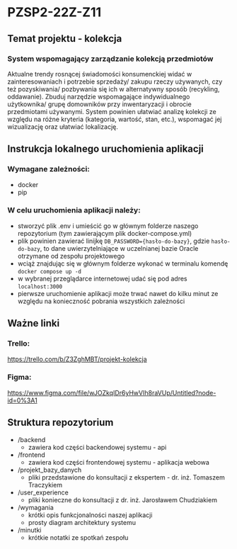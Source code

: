 # PZSP2-22Z-Z11

## Temat projektu - kolekcja

### System wspomagający zarządzanie kolekcją przedmiotów
Aktualne trendy rosnącej świadomości konsumenckiej widać w
zainteresowaniach i potrzebie sprzedaży/ zakupu rzeczy używanych, czy też
pozyskiwania/ pozbywania się ich w alternatywny sposób (recykling,
oddawanie). Zbuduj narzędzie wspomagające indywidualnego użytkownika/
grupę domowników przy inwentaryzacji i obrocie przedmiotami używanymi.
System powinien ułatwiać analizę kolekcji ze względu na różne kryteria
(kategoria, wartość, stan, etc.), wspomagać jej wizualizację oraz ułatwiać
lokalizację.

## Instrukcja lokalnego uruchomienia aplikacji
### Wymagane zależności:
* docker
* pip

### W celu uruchomienia aplikacji należy:
* stworzyć plik .env i umieścić go w głównym folderze naszego repozytorium (tym zawierającym plik docker-compose.yml)
* plik powinien zawierać linijkę `DB_PASSWORD={hasło-do-bazy}`, gdzie `hasło-do-bazy`, to dane uwierzytelniające w uczelnianej bazie Oracle otrzymane od zespołu projektowego
* wciąż znajdując się w głównym folderze wykonać w terminalu komendę 
`docker compose up -d`
* w wybranej przeglądarce internetowej udać się pod adres `localhost:3000`
* pierwsze uruchomienie aplikacji może trwać nawet do kilku minut ze względu na konieczność pobrania wszystkich zależności


## Ważne linki
### Trello:

 https://trello.com/b/Z3ZghMBT/projekt-kolekcja
### Figma:

 https://www.figma.com/file/wJOZkqIDr6yHwVIh8raVUp/Untitled?node-id=0%3A1

## Struktura repozytorium
* /backend
    * zawiera kod części backendowej systemu - api
* /frontend
    * zawiera kod części frontendowej systemu - aplikacja webowa
* /projekt_bazy_danych
    * pliki przedstawione do konsultacji z ekspertem - dr. inż. Tomaszem Traczykiem
* /user_experience
    * pliki konieczne do konsultacji z dr. inż. Jarosławem Chudziakiem
* /wymagania
    * krótki opis funkcjonalności naszej aplikacji
    * prosty diagram architektury systemu
* /minutki
    * krótkie notatki ze spotkań zespołu
